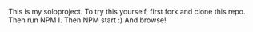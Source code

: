 This is my soloproject. 
To try this yourself, first fork and clone this repo. 
Then run NPM I.
Then NPM start :) 
And browse!
